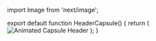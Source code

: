 import Image from 'next/image';

export default function HeaderCapsule() {
  return (
    <Image
      src="https://capsule-render.vercel.app/api?type=waving&height=300&color=gradient&text=Your+Text+Here&descAlign=49"
      alt="Animated Capsule Header"
      width={600}
      height={300}
    />
  );
}
